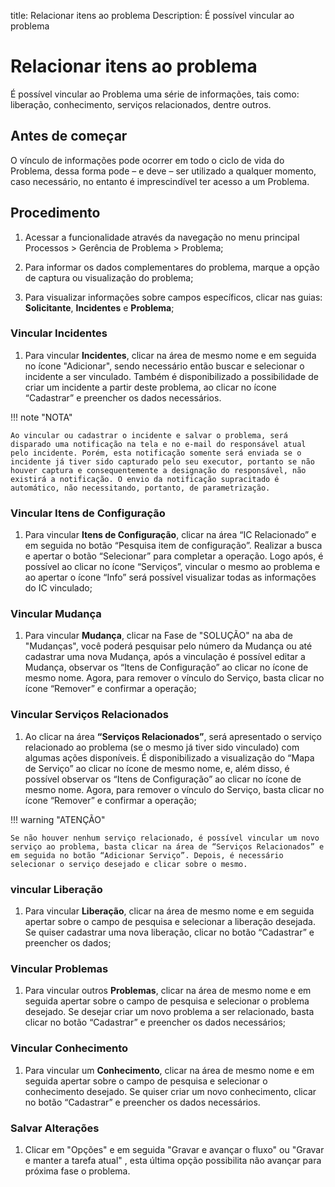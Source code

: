 title: Relacionar itens ao problema
Description: É possível vincular ao problema

# Relacionar itens ao problema


É possível vincular ao Problema uma série de informações, tais como: liberação, conhecimento, serviços relacionados, dentre outros.

## Antes de começar

O vínculo de informações pode ocorrer em todo o ciclo de vida do Problema, dessa
forma pode – e deve – ser utilizado a qualquer momento, caso necessário, no
entanto é imprescindível ter acesso a um Problema.

## Procedimento

1. Acessar a funcionalidade através da navegação no menu principal Processos \>
    Gerência de Problema \> Problema;

2.  Para informar os dados complementares do problema, marque a opção de captura
    ou visualização do problema;

3.  Para visualizar informações sobre campos específicos, clicar nas guias:
    **Solicitante**, **Incidentes** e **Problema**;

### Vincular Incidentes

1.  Para vincular **Incidentes**, clicar na área de mesmo nome e em seguida no
    ícone "Adicionar", sendo necessário então buscar e selecionar o incidente a ser
    vinculado. Também é disponibilizado a possibilidade de criar um incidente a
    partir deste problema, ao clicar no ícone “Cadastrar” e preencher os dados
    necessários.

!!! note "NOTA"

    Ao vincular ou cadastrar o incidente e salvar o problema, será disparado uma notificação na tela e no e-mail do responsável atual pelo incidente. Porém, esta notificação somente será enviada se o incidente já tiver sido capturado pelo seu executor, portanto se não houver captura e consequentemente a designação do responsável, não existirá a notificação. O envio da notificação supracitado é automático, não necessitando, portanto, de parametrização.

### Vincular Itens de Configuração

1.  Para vincular **Itens de Configuração**, clicar na área “IC Relacionado” e em
    seguida no botão “Pesquisa item de configuração”. Realizar a busca e apertar
    o botão “Selecionar” para completar a operação. Logo após, é possível ao
    clicar no ícone “Serviços”, vincular o mesmo ao problema e ao apertar o
    ícone “Info” será possível visualizar todas as informações do IC vinculado;

### Vincular Mudança

1.  Para vincular **Mudança**, clicar na Fase de "SOLUÇÃO" na aba de "Mudanças", você poderá
    pesquisar pelo número da Mudança ou até cadastrar uma nova Mudança, após a vinculação é
    possível editar a Mudança, observar os “Itens de Configuração” ao clicar no ícone de mesmo
    nome. Agora, para remover o vínculo do Serviço, basta clicar no ícone “Remover” e
    confirmar a operação;

### Vincular Serviços  Relacionados

1.  Ao clicar na área **“Serviços Relacionados”**, será apresentado o serviço
    relacionado ao problema (se o mesmo já tiver sido vinculado) com algumas
    ações disponíveis. É disponibilizado a visualização do “Mapa de Serviço” ao
    clicar no ícone de mesmo nome, e, além disso, é possível observar os “Itens
    de Configuração” ao clicar no ícone de mesmo nome. Agora, para remover o
    vínculo do Serviço, basta clicar no ícone “Remover” e confirmar a operação;

!!! warning "ATENÇÃO"

    Se não houver nenhum serviço relacionado, é possível vincular um novo serviço ao problema, basta clicar na área de “Serviços Relacionados” e em seguida no botão “Adicionar Serviço”. Depois, é necessário selecionar o serviço desejado e clicar sobre o mesmo.

### vincular Liberação

1.  Para vincular **Liberação**, clicar na área de mesmo nome e em seguida
    apertar sobre o campo de pesquisa e selecionar a liberação desejada. Se
    quiser cadastrar uma nova liberação, clicar no botão “Cadastrar” e preencher
    os dados;

### Vincular Problemas

1.  Para vincular outros **Problemas**, clicar na área de mesmo nome e em
    seguida apertar sobre o campo de pesquisa e selecionar o problema desejado.
    Se desejar criar um novo problema a ser relacionado, basta clicar no botão
    “Cadastrar” e preencher os dados necessários;

### Vincular Conhecimento

1.  Para vincular um **Conhecimento**, clicar na área de mesmo nome e em seguida
    apertar sobre o campo de pesquisa e selecionar o conhecimento desejado. Se
    quiser criar um novo conhecimento, clicar no botão “Cadastrar” e preencher
    os dados necessários.

### Salvar Alterações

1. Clicar em "Opções" e em seguida "Gravar e avançar o fluxo" ou "Gravar e manter a tarefa atual" , esta última opção possibilita não avançar para próxima fase o problema.

<!-- !!! tip "About"
    <b>Product/Version:</b> CITSmart | 9.00 &nbsp;&nbsp;
    <b>Updated:</b>01/30/2019 – Larissa Lourenço
